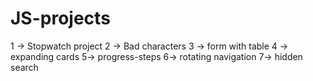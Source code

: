 # JS-projects

1 -> Stopwatch project
2 -> Bad characters
3 -> form with table
4 -> expanding cards
5-> progress-steps
6-> rotating navigation
7-> hidden search

